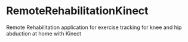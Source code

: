 # RemoteRehabilitationKinect
Remote Rehabilitation application for exercise tracking for knee and hip abduction at home with Kinect
